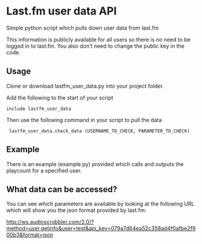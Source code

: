 # Last.fm user data API

Simple python script which pulls down user data from last.fm

This information is publicly available for all users so there is no need to be logged in to last.fm. You also don't need to change the public key in the code.

## Usage

Clone or download lastfm_user_data.py into your project folder.

Add the following to the start of your script

```include lastfm_user_data```

Then use the following command in your script to pull the data

``` lastfm_user_data.check_data (USERNAME_TO_CHECK, PARAMETER_TO_CHECK)```

## Example

There is an example (example.py) provided which calls and outputs the playcount for a specified user.

## What data can be accessed?

You can see which parameters are available by looking at the following URL which will show you the json format provided by last.fm:

http://ws.audioscrobbler.com/2.0/?method=user.getinfo&user=test&api_key=079a7d64ea52c358ad4f0afbe2f900b3&format=json
